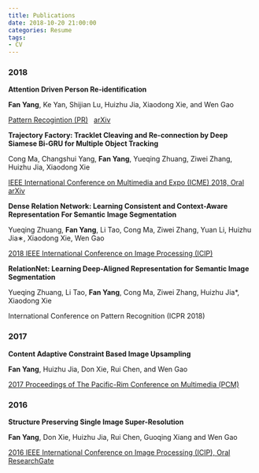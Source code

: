 ```yaml
---
title: Publications
date: 2018-10-20 21:00:00
categories: Resume
tags:
- CV
---
```

### 2018
**Attention Driven Person Re-identification**

**Fan Yang**, Ke Yan, Shijian Lu, Huizhu Jia, Xiaodong Xie, and Wen Gao

[Pattern Recogintion (PR)](https://doi.org/10.1016/j.patcog.2018.08.015) &nbsp; [arXiv](https://arxiv.org/abs/1810.05866)

**Trajectory Factory: Tracklet Cleaving and Re-connection by Deep Siamese Bi-GRU for Multiple Object Tracking**

Cong Ma, Changshui Yang, **Fan Yang**, Yueqing Zhuang, Ziwei Zhang, Huizhu Jia, Xiaodong Xie

[IEEE International Conference on Multimedia and Expo (ICME) 2018, Oral](https://ieeexplore.ieee.org/document/8486454) &nbsp; [arXiv](https://arxiv.org/abs/1804.04555)

**Dense Relation Network: Learning Consistent and Context-Aware Representation For Semantic Image Segmentation**

Yueqing Zhuang, **Fan Yang**, Li Tao, Cong Ma, Ziwei Zhang, Yuan Li, Huizhu Jia∗, Xiaodong Xie, Wen Gao

[2018 IEEE International Conference on Image Processing (ICIP)](https://ieeexplore.ieee.org/document/8451830/)

**RelationNet: Learning Deep-Aligned Representation for Semantic Image Segmentation**

Yueqing Zhuang, Li Tao, **Fan Yang**, Cong Ma, Ziwei Zhang, Huizhu Jia*, Xiaodong Xie

International Conference on Pattern Recognition (ICPR 2018)

### 2017
**Content Adaptive Constraint Based Image Upsampling**

**Fan Yang**, Huizhu Jia, Don Xie, Rui Chen, and Wen Gao

[2017 Proceedings of The Pacific-Rim Conference on Multimedia (PCM)](https://link.springer.com/chapter/10.1007/978-3-319-77383-4_81)

### 2016
**Structure Preserving Single Image Super-Resolution**

**Fan Yang**, Don Xie, Huizhu Jia, Rui Chen, Guoqing Xiang and Wen Gao

[2016 IEEE International Conference on Image Processing (ICIP), Oral](https://ieeexplore.ieee.org/document/7532590/) &nbsp; [ResearchGate](https://www.researchgate.net/publication/307174368_Structure_Preserving_Single_Image_Super-Resolution)




